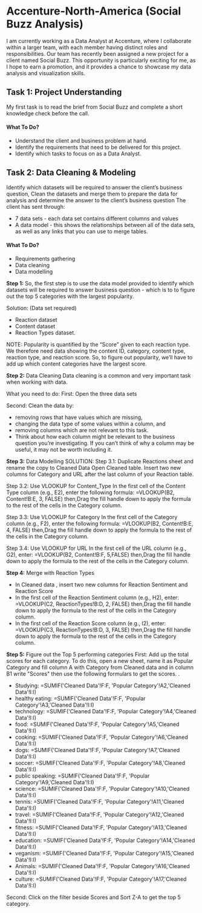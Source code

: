 # Accenture-North-America (Social Buzz Analysis)
I am currently working as a Data Analyst at Accenture, where I collaborate within a larger team, with each member having distinct roles and responsibilities. Our team has recently been assigned a new project for a client named Social Buzz. This opportunity is particularly exciting for me, as I hope to earn a promotion, and it provides a chance to showcase my data analysis and visualization skills.

## Task 1: Project Understanding
My first task is to read the brief from Social Buzz and complete a short knowledge check before the call. 

####  What To Do?
- Understand the client and business problem at hand.
- Identify the requirements that need to be delivered for this project.
- Identify which tasks to focus on as a Data Analyst.


## Task 2: Data Cleaning & Modeling
Identify which datasets will be required to answer the client’s business question, Clean the datasets and merge them to prepare the data for analysis and determine the answer to the client’s business question
The client has sent through:
- 7 data sets - each data set contains different columns and values
- A data model - this shows the relationships between all of the data sets, as well as any links that you can use to merge tables.

 ####  What To Do?
- Requirements gathering
- Data cleaning
- Data modelling

**Step 1:** So, the first step is to use the  data model provided to identify which datasets will be required to answer business question - which is to to figure out the top 5 categories with the largest popularity.

Solution: (Data set required)
- Reaction dataset
- Content dataset
- Reaction Types dataset.

NOTE: Popularity is quantified by the “Score” given to each reaction type. We therefore need data showing the content ID, category, content type, reaction type, and reaction score. So, to figure out popularity, we’ll have to add up which content categories have the largest score.

**Step 2:** Data Cleaning
Data cleaning is a common and very important task when working with data.

What you need to do:
First: Open the three data sets

Second: Clean the data by:
- removing rows that have values which are missing,
- changing the data type of some values within a column, and
- removing columns which are not relevant to this task.
- Think about how each column might be relevant to the business question you’re investigating. If you can’t think of why a column may be useful, it may not be worth including it.

**Step 3:** Data Modelling
SOLUTION:
Step 3.1: Duplicate Reactions sheet and rename the copy to Cleaned Data
Open Cleaned table.
Insert two new columns for Category and URL after the last column of your Reaction table.

Step 3.2: Use VLOOKUP for Content_Type
In the first cell of the Content Type column (e.g., E2), enter the following formula: =VLOOKUP(B2, Content!B:E, 3, FALSE) then,Drag the fill handle down to apply the formula to the rest of the cells in the Category column.

Step 3.3: Use VLOOKUP for Category
In the first cell of the Category column (e.g., F2), enter the following formula: =VLOOKUP(B2, Content!B:E, 4, FALSE) then,Drag the fill handle down to apply the formula to the rest of the cells in the Category column.

Step 3.4: Use VLOOKUP for URL
In the first cell of the URL column (e.g., G2), enter: =VLOOKUP(B2, Content!B:F, 5,FALSE) then,Drag the fill handle down to apply the formula to the rest of the cells in the Category column.

**Step 4:** Merge with Reaction Types
- In Cleaned data , insert two new columns for Reaction Sentiment and Reaction Score
- In the first cell of the Reaction Sentiment column (e.g., H2), enter: =VLOOKUP(C2, ReactionTypes!B:D, 2, FALSE) then,Drag the fill handle down to apply the formula to the rest of the cells in the Category column.
- In the first cell of the Reaction Score column (e.g., I2), enter: =VLOOKUP(C3, ReactionTypes!B:D, 3, FALSE) then,Drag the fill handle down to apply the formula to the rest of the cells in the Category column.

**Step 5:**  Figure out the Top 5 performing categories
First: Add up the total scores for each category. To do this, open a new sheet, name it as Popular Category and fill column A with Category from Cleaned data and in column B1 write "Scores" then use the following formulars to get the scores. .
- Studying: =SUMIF('Cleaned Data'!F:F, 'Popular Category'!A2,'Cleaned Data'!I:I)
- healthy eating: =SUMIF('Cleaned Data'!F:F, 'Popular Category'!A3,'Cleaned Data'!I:I)
- technology: =SUMIF('Cleaned Data'!F:F, 'Popular Category'!A4,'Cleaned Data'!I:I)
- food: =SUMIF('Cleaned Data'!F:F, 'Popular Category'!A5,'Cleaned Data'!I:I)
- cooking: =SUMIF('Cleaned Data'!F:F, 'Popular Category'!A6,'Cleaned Data'!I:I)
- dogs: =SUMIF('Cleaned Data'!F:F, 'Popular Category'!A7,'Cleaned Data'!I:I)
- soccer: =SUMIF('Cleaned Data'!F:F, 'Popular Category'!A8,'Cleaned Data'!I:I)
- public speaking: =SUMIF('Cleaned Data'!F:F, 'Popular Category'!A9,'Cleaned Data'!I:I)
- science: =SUMIF('Cleaned Data'!F:F, 'Popular Category'!A10,'Cleaned Data'!I:I)
- tennis: =SUMIF('Cleaned Data'!F:F, 'Popular Category'!A11,'Cleaned Data'!I:I)
- travel: =SUMIF('Cleaned Data'!F:F, 'Popular Category'!A12,'Cleaned Data'!I:I)
- fitness: =SUMIF('Cleaned Data'!F:F, 'Popular Category'!A13,'Cleaned Data'!I:I)
- education: =SUMIF('Cleaned Data'!F:F, 'Popular Category'!A14,'Cleaned Data'!I:I)
- veganism: =SUMIF('Cleaned Data'!F:F, 'Popular Category'!A15,'Cleaned Data'!I:I)
- Animals: =SUMIF('Cleaned Data'!F:F, 'Popular Category'!A16,'Cleaned Data'!I:I)
- culture: =SUMIF('Cleaned Data'!F:F, 'Popular Category'!A17,'Cleaned Data'!I:I)

Second: Click on the filter beside Scores and Sort Z-A to get the top 5 category.




